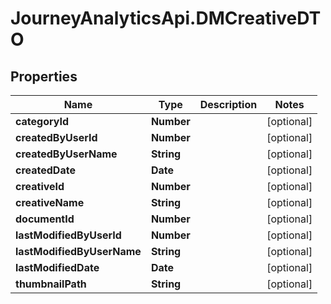 # JourneyAnalyticsApi.DMCreativeDTO

## Properties

Name | Type | Description | Notes
------------ | ------------- | ------------- | -------------
**categoryId** | **Number** |  | [optional] 
**createdByUserId** | **Number** |  | [optional] 
**createdByUserName** | **String** |  | [optional] 
**createdDate** | **Date** |  | [optional] 
**creativeId** | **Number** |  | [optional] 
**creativeName** | **String** |  | [optional] 
**documentId** | **Number** |  | [optional] 
**lastModifiedByUserId** | **Number** |  | [optional] 
**lastModifiedByUserName** | **String** |  | [optional] 
**lastModifiedDate** | **Date** |  | [optional] 
**thumbnailPath** | **String** |  | [optional] 


